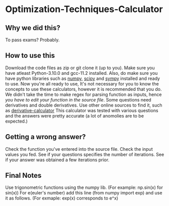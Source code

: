 # Optimization-Techniques-Calculator
## Why we did this?
   To pass exams? Probably.
## How to use this
   Download the code files as zip or git clone it (up to you).
   Make sure you have atleast Python-3.10.0 and gcc-11.2 installed.
   Also, do make sure you have python libraries such as [numpy](https://numpy.org/), [scipy](https://scipy.org/) and [sympy](https://www.sympy.org/en/index.html) installed and        ready to use.
   Now you're all ready to use,
   It's not necessary for you to know the concepts to use these calculators, however it is recommended that you do.
   We didn't take the time to make regex for parsing function as inputs, 
   hence *you have to edit your function in the source file*.
   Some questions need derivatives and double derivatives. Use other online sources to find it, such as [derivative-calculator](https://www.derivative-calculator.net/)
   This calculator was tested with various questions and the answers were pretty accurate (a lot of anomolies are to be expected.)
   
## Getting a wrong answer?
   Check the function you've entered into the source file.
   Check the input values you fed.
   See if your questions specifies the number of iterations. 
   See if your answer was obtained a few iterations prior.
 
## Final Notes
   Use trigonometric functions using the numpy lib. 
   (For example: np.sin(x) for sin(x))
   For e(euler's number) add this line (from numpy import exp) and use it as follows.
   (For exmaple: exp(x) corresponds to e^x)
   
